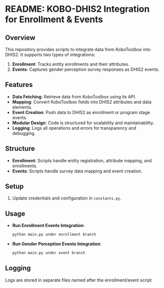 # README: KOBO-DHIS2 Integration for Enrollment & Events

## Overview
This repository provides scripts to integrate data from KoboToolbox into DHIS2. It supports two types of integrations:
1. **Enrollment**: Tracks entity enrollments and their attributes.
2. **Events**: Captures gender perception survey responses as DHIS2 events.

## Features
- **Data Fetching**: Retrieve data from KoboToolbox using its API.
- **Mapping**: Convert KoboToolbox fields into DHIS2 attributes and data elements.
- **Event Creation**: Push data to DHIS2 as enrollment or program stage events.
- **Modular Design**: Code is structured for scalability and maintainability.
- **Logging**: Logs all operations and errors for transparency and debugging.

## Structure
- **Enrollment**: Scripts handle entity registration, attribute mapping, and enrollments.
- **Events**: Scripts handle survey data mapping and event creation.

## Setup
1. Update credentials and configuration in `constants.py`.

## Usage
- **Run Enrollment Events Integration**:
  ```bash
  python main.py under enrollment branch
  ```
- **Run Gender Perception Events Integration**:
  ```bash
  python main.py under event branch
  ```

## Logging
Logs are stored in separate files named after the enrollment/event script

